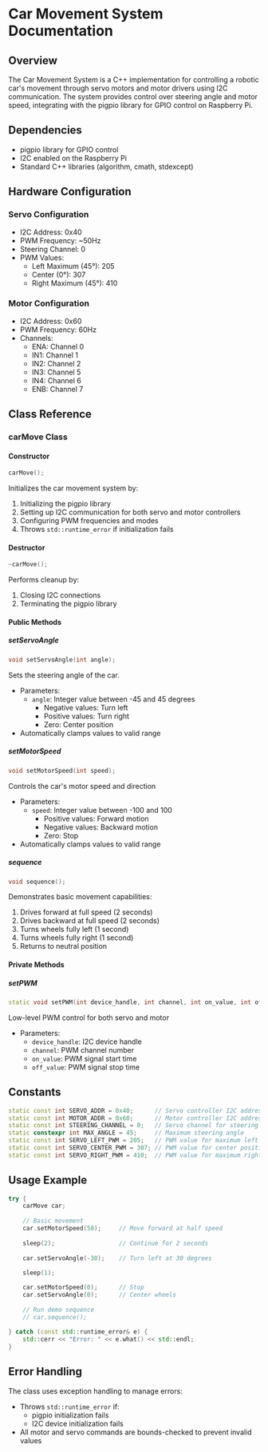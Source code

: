 # Car Movement System Documentation

## Overview
The Car Movement System is a C++ implementation for controlling a robotic car's movement through servo motors and motor drivers using I2C communication. The system provides control over steering angle and motor speed, integrating with the pigpio library for GPIO control on Raspberry Pi.

## Dependencies
- pigpio library for GPIO control
- I2C enabled on the Raspberry Pi
- Standard C++ libraries (algorithm, cmath, stdexcept)

## Hardware Configuration
### Servo Configuration
- I2C Address: 0x40
- PWM Frequency: ~50Hz
- Steering Channel: 0
- PWM Values:
  - Left Maximum (45°): 205
  - Center (0°): 307
  - Right Maximum (45°): 410

### Motor Configuration
- I2C Address: 0x60
- PWM Frequency: 60Hz
- Channels:
  - ENA: Channel 0
  - IN1: Channel 1
  - IN2: Channel 2
  - IN3: Channel 5
  - IN4: Channel 6
  - ENB: Channel 7

## Class Reference

### carMove Class

#### Constructor
```cpp
carMove();
```
Initializes the car movement system by:
1. Initializing the pigpio library
2. Setting up I2C communication for both servo and motor controllers
3. Configuring PWM frequencies and modes
4. Throws `std::runtime_error` if initialization fails

#### Destructor
```cpp
~carMove();
```
Performs cleanup by:
1. Closing I2C connections
2. Terminating the pigpio library

#### Public Methods

##### setServoAngle
```cpp
void setServoAngle(int angle);
```
Sets the steering angle of the car.
- Parameters:
  - `angle`: Integer value between -45 and 45 degrees
    - Negative values: Turn left
    - Positive values: Turn right
    - Zero: Center position
- Automatically clamps values to valid range

##### setMotorSpeed
```cpp
void setMotorSpeed(int speed);
```
Controls the car's motor speed and direction
- Parameters:
  - `speed`: Integer value between -100 and 100
    - Positive values: Forward motion
    - Negative values: Backward motion
    - Zero: Stop
- Automatically clamps values to valid range

##### sequence
```cpp
void sequence();
```
Demonstrates basic movement capabilities:
1. Drives forward at full speed (2 seconds)
2. Drives backward at full speed (2 seconds)
3. Turns wheels fully left (1 second)
4. Turns wheels fully right (1 second)
5. Returns to neutral position

#### Private Methods

##### setPWM
```cpp
static void setPWM(int device_handle, int channel, int on_value, int off_value);
```
Low-level PWM control for both servo and motor
- Parameters:
  - `device_handle`: I2C device handle
  - `channel`: PWM channel number
  - `on_value`: PWM signal start time
  - `off_value`: PWM signal stop time

## Constants

```cpp
static const int SERVO_ADDR = 0x40;      // Servo controller I2C address
static const int MOTOR_ADDR = 0x60;      // Motor controller I2C address
static const int STEERING_CHANNEL = 0;   // Servo channel for steering
static constexpr int MAX_ANGLE = 45;     // Maximum steering angle
static const int SERVO_LEFT_PWM = 205;   // PWM value for maximum left turn
static const int SERVO_CENTER_PWM = 307; // PWM value for center position
static const int SERVO_RIGHT_PWM = 410;  // PWM value for maximum right turn
```

## Usage Example

```cpp
try {
    carMove car;
    
    // Basic movement
    car.setMotorSpeed(50);     // Move forward at half speed
    
    sleep(2);                  // Continue for 2 seconds
    
    car.setServoAngle(-30);    // Turn left at 30 degrees
    
    sleep(1);

    car.setMotorSpeed(0);      // Stop
    car.setServoAngle(0);      // Center wheels
    
    // Run demo sequence
    // car.sequence();
    
} catch (const std::runtime_error& e) {
    std::cerr << "Error: " << e.what() << std::endl;
}
```

## Error Handling
The class uses exception handling to manage errors:
- Throws `std::runtime_error` if:
  - pigpio initialization fails
  - I2C device initialization fails
- All motor and servo commands are bounds-checked to prevent invalid values


